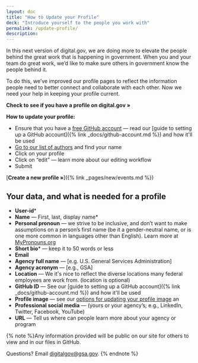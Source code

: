 ```yaml
---
layout: doc
title: "How to Update your Profile"
deck: "Introduce yourself to the people you work with"
permalink: /update-profile/
description:
---
```


In this next version of digital.gov, we are doing more to elevate the people behind the great work that is happening in government. When you and your team do great work, we’d like to make sure others in government know the people behind it.

To do this, we’ve improved our profile pages to reflect the information people need to better connect and collaborate with each other. Now we need your help in keeping your profile current.

**Check to see if you have a profile on digital.gov »**

**How to update your profile:**
- Ensure that you have a [free GitHub account](https://github.com/) — read our [guide to setting up a GitHub account]({% link _docs/github-account.md %}) and how it'll be used
- [Go to our list of authors](https://demo.digital.gov/authors/) and find your name
- Click on your profile
- Click on “edit” — learn more about our editing workflow
- Submit

[**Create a new profile »**]({% link _pages/new/events.md %})

## Your data, and what is needed for a profile
- **User-id***
- **Name** — First, last, display name*
- **Personal pronoun** — we strive to be inclusive, and don’t want to make assumptions on a person’s first name (be it a gender-neutral name, or is one more common in languages other than English). Learn more at [MyPronouns.org](http://www.MyPronouns.org)
- **Short bio*** — keep it to 50 words or less
- **Email**
- **Agency full name** — [e.g. U.S. General Services Administration]
- **Agency acronym** — [e.g., GSA]
- **Location** — We it's nice to reflect the diverse locations many federal employees are work from. (location is optional)
- **GitHub ID** — See our [guide to setting up a GitHub account]({% link _docs/github-account.md %}) and how it'll be used
- **Profile image** — see our [options for updating your profile image](#) an
- **Professional social media** — (yours or your agency’s; e.g., LinkedIn, Twitter, Facebook, YouTube)
- **URL** — Tell us where can people learn more about your agency or program

{% note %}Any information provided will be public on our site for others to view and in our files in GitHub.

Questions? Email [digitalgov@gsa.gov](mailto:digitalgov@gsa.gov).
{% endnote %}
